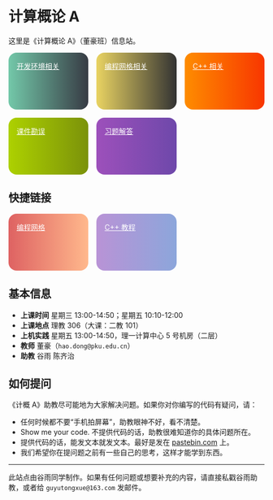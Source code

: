 # 计算概论 A

这里是《计算概论 A》（董豪班）信息站。

<div class="action-container">
    <a href="/ide/" class="action bg1">开发环境相关</a>
    <a href="/grid/" class="action bg7">编程网格相关</a>
    <a href="/cpp/" class="action bg2">C++ 相关</a>
    <a href="/errata/" class="action bg3">课件勘误</a>
    <a href="/answer/" class="action bg4">习题解答</a>
</div>

## 快捷链接

<div class="action-container">
    <a
      href="https://programming.pku.edu.cn/course/0b0ead5e1550494cb060fca75d9e2604/"
      class="action bg5"
      target="_blank" rel="noreferrer"
    >
      编程网格
    </a>
    <a 
      href="https://learn-cpp.tk"
      class="action bg6"
      target="_blank" rel="noreferrer"
    >
      C++ 教程
    </a>
</div>

## 基本信息

- **上课时间** 星期三 13:00-14:50；星期五 10:10-12:00
- **上课地点** 理教 306（大课：二教 101）
- **上机实践** 星期五 13:00-14:50，理一计算中心 5 号机房（二层）
- **教师** 董豪（`hao.dong@pku.edu.cn`）
- **助教** 谷雨 陈齐治

## 如何提问

《计概 A》助教尽可能地为大家解决问题。如果你对你编写的代码有疑问，请：
- 任何时候都不要“手机拍屏幕”，助教眼神不好，看不清楚。
- Show me your code. 不提供代码的话，助教很难知道你的具体问题所在。
- 提供代码的话，能发文本就发文本。最好是发在 [pastebin.com](https://pastebin.com) 上。
- 我们希望你在提问题之前有一些自己的思考，这样才能学到东西。

-----

此站点由谷雨同学制作。如果有任何问题或想要补充的内容，请直接私戳谷雨助教，或者给 `guyutongxue@163.com` 发邮件。

<style>
    /* https://uigradients.com/ */
.action-container {
    display: grid;
    grid-template-columns: 1fr 1fr;
    gap: 1rem;
}
@media (min-width: 576px) {
    .action-container {
        grid-template-columns: 1fr 1fr 1fr;
    }
}
@media (min-width: 992px) {
    .action-container {
        grid-template-columns: 1fr 1fr 1fr 1fr;
    }
}
a.action {
    display: block;
    height: 5rem;
    border-radius: 1rem;
    padding: 1rem;
    font-weight: unset;
    color: white;
    transition: transform 0.2s;
}
a.action:hover {
    color: white;
    transform: scale(110%);
}
.bg1 {
    background: linear-gradient(to right, #73c8a9, #373b44);
}
.bg2 {
    background: linear-gradient(to right, #fe8c00, #f83600);
}
.bg3 {
    background: linear-gradient(to right, #add100, #7b920a);
}
.bg4 {
    background: linear-gradient(to right, #9d50bb, #6e48aa);
}
.bg5 {
    background: linear-gradient(to right, #de6262, #ffb88c); 
}
.bg6 {
    background: linear-gradient(to right, #b993d6, #8ca6db);
}
.bg7 {
    background: linear-gradient(to right, #e9d362, #333333);
}
</style>
